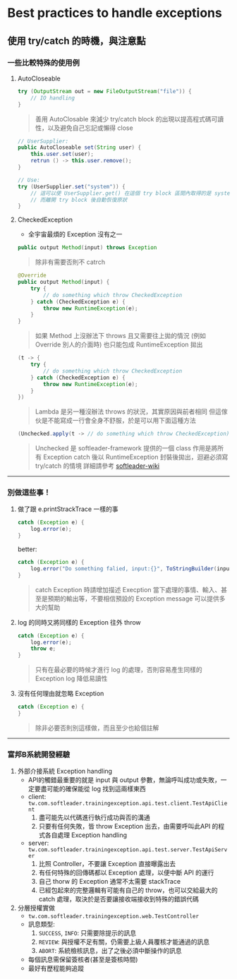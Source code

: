 # Best practices to handle exceptions
## 使用 try/catch 的時機，與注意點
### 一些比較特殊的使用例

1. AutoCloseable
	```java
	try (OutputStream out = new FileOutputStream("file")) {
		// IO handling
	}
	```
	> 善用 AutoClosable 來減少 try/catch block 的出現以提高程式碼可讀性，以及避免自己忘記或懶得 close
	```java
	// UserSupplier:
	public AutoCloseable set(String user) {
		this.user.set(user);
		retrun () -> this.user.remove();
	}
	
	// Use:
	try (UserSupplier.set("system")) {
		// 這可以使 UserSupplier.get() 在這個 try block 區間內取得的是 system
		// 而離開 try block 後自動恢復原狀
	}
	```

2. CheckedException
	- 全宇宙最煩的 Exception 沒有之一
	```java
	public output Method(input) throws Exception
	```
	> 除非有需要否則不 catrch
	```java
	@Override
	public output Method(input) {
		try {
			// do something which throw CheckedException
		} catch (CheckedException e) {
			throw new RuntimeException(e);
		}
	}
	```
	> 如果 Method 上沒辦法下 throws 且又需要往上拋的情況 (例如 Override 別人的介面時) 
	> 也只能包成 RuntimeException 拋出
	```java
	(t -> {
		try {
			// do something which throw CheckedException
		} catch (CheckedException e) {
			throw new RuntimeException(e);
		}
	})
	```
	> Lambda 是另一種沒辦法 throws 的狀況，其實原因與前者相同
	> 但這傢伙是不能寫成一行會全身不舒服，於是可以用下面這種方法
	```java
	(Unchecked.apply(t -> // do something which throw CheckedException))
	```
	> Unchecked 是 softleader-framework 提供的一個 class 
	> 作用是將所有 Exception catch 後以 RuntimeException 封裝後拋出，迴避必須寫 try/catch 的情境
	> 詳細請參考 [softleader-wiki](https://github.com/softleader/softleader-wiki/wiki/Unchecked)
---
### 別做這些事！
1. 做了跟 e.printStrackTrace 一樣的事
	```java
	catch (Exception e) {
		log.error(e);
	}
	```
	better:
	```java
	catch (Exception e) {
		log.error("Do something falied, input:{}", ToStringBuilder(input, SHORT),e);
	}
	```
	> catch Exception 時請增加描述 Execption 當下處理的事情、輸入、甚至是預期的輸出等，不要相信預設的 Exception message 可以提供多大的幫助

2. log 的同時又將同樣的 Exception 往外 throw
	```java
	catch (Exception e) {
		log.error(e);
		throw e;
	}
	```
	> 只有在最必要的時候才進行 log 的處理，否則容易產生同樣的 Exception log 降低易讀性 

3. 沒有任何理由就忽略 Exception
	```java
	catch (Exception e) {
	}
	```
	> 除非必要否則別這樣做，而且至少也給個註解
---
### 富邦B系統開發經驗
1. 外部介接系統 Exception handling
    - API的觸錯最重要的就是 input 與 output 參數，無論呼叫成功或失敗，一定要盡可能的確保能從 log 找到這兩樣東西
	- client: `tw.com.softleader.trainingexception.api.test.client.TestApiClient`
		1. 盡可能先以代碼進行執行成功與否的溝通
		2. 只要有任何失敗，皆 throw Exception 出去，由需要呼叫此API 的程式各自處理 Exception handling
	- server: `tw.com.softleader.trainingexception.api.test.server.TestApiServer`
	    1. 比照 Controller，不要讓 Exception 直接曝露出去
	    2. 有任何特殊的回傳碼都以 Exception 處理，以便中斷 API 的運行
	    3. 自己 thorw 的 Exception 通常不太需要 stackTrace
	    4. 已經包起來的完整邏輯有可能有自己的 throw，也可以交給最大的 catch 處理，取決於是否要讓接收端接收到特殊的錯誤代碼
2. 分層授權實做
    - `tw.com.softleader.trainingexception.web.TestController`
    - 訊息類型:
        1. `SUCCESS`, `INFO`: 只需要除提示的訊息
        2. `REVIEW`: 與授權不足有關，仍需要上級人員覆核才能通過的訊息
        3. `ABORT`: 系統檢核訊息，出了之後必須中斷操作的訊息
    - 每個訊息需保留簽核者(甚至是簽核時間)
    - 最好有歷程能夠追蹤
